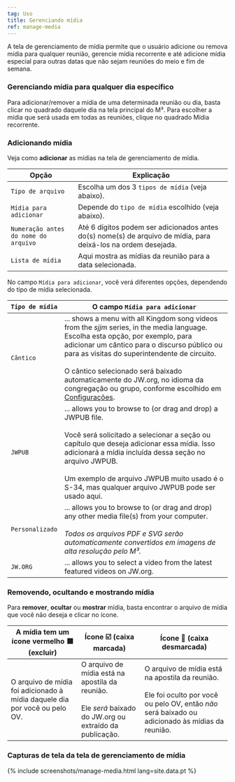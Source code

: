 ```yaml
---
tag: Uso
title: Gerenciando mídia
ref: manage-media
---
```


A tela de gerenciamento de mídia permite que o usuário adicione ou remova mídia para qualquer reunião, gerencie mídia recorrente e até adicione mídia especial para outras datas que não sejam reuniões do meio e fim de semana.

### Gerenciando mídia para qualquer dia específico

Para adicionar/remover a mídia de uma determinada reunião ou dia, basta clicar no quadrado daquele dia na tela principal do M³. Para escolher a mídia que será usada em todas as reuniões, clique no quadrado Mídia recorrente.

### Adicionando mídia

Veja como **adicionar** as mídias na tela de gerenciamento de mídia.

| Opção                                | Explicação                                                                                                     |
| ------------------------------------ | -------------------------------------------------------------------------------------------------------------- |
| `Tipo de arquivo`                    | Escolha um dos 3 `tipos de mídia` (veja abaixo).                                                               |
| `Mídia para adicionar`               | Depende do `tipo de mídia` escolhido (veja abaixo).                                                            |
| `Numeração antes do nome do arquivo` | Até 6 dígitos podem ser adicionados antes do(s) nome(s) de arquivo de mídia, para deixá-los na ordem desejada. |
| `Lista de mídia`                     | Aqui mostra as mídias da reunião para a data selecionada.                                                      |

No campo `Mídia para adicionar`, você verá diferentes opções, dependendo do tipo de mídia selecionada.

| `Tipo de mídia` | O campo `Mídia para adicionar`                                                                                                                                                                                                                                                                                                                                                                                                |
| --------------- | ----------------------------------------------------------------------------------------------------------------------------------------------------------------------------------------------------------------------------------------------------------------------------------------------------------------------------------------------------------------------------------------------------------------------------- |
| `Cântico`       | ... shows a menu with all Kingdom song videos from the *sjjm* series, in the media language. Escolha esta opção, por exemplo, para adicionar um cântico para o discurso público ou para as visitas do superintendente de circuito. <br><br> O cântico selecionado será baixado automaticamente do JW.org, no idioma da congregação ou grupo, conforme escolhido em [Configurações]({{page.lang}}/#configuration). |
| `JWPUB`         | ... allows you to browse to (or drag and drop) a JWPUB file. <br><br> Você será solicitado a selecionar a seção ou capítulo que deseja adicionar essa mídia. Isso adicionará a mídia incluída dessa seção no arquivo JWPUB. <br><br> Um exemplo de arquivo JWPUB muito usado é o S-34, mas qualquer arquivo JWPUB pode ser usado aqui.                                                                |
| `Personalizado` | ... allows you to browse to (or drag and drop) any other media file(s) from your computer. <br><br> *Todos os arquivos PDF e SVG serão automaticamente convertidos em imagens de alta resolução pelo M³.*                                                                                                                                                                                                         |
| `JW.ORG`        | ... allows you to select a video from the latest featured videos on JW.org.                                                                                                                                                                                                                                                                                                                                                   |

### Removendo, ocultando e mostrando mídia

Para **remover**, **ocultar** ou **mostrar** mídia, basta encontrar o arquivo de mídia que você não deseja e clicar no ícone.

| A mídia tem um ícone vermelho 🟥 (excluir)                                  | Ícone ☑️ (caixa marcada)                                                                                                     | Ícone 🔲 (caixa desmarcada)                                                                                                                                            |
| -------------------------------------------------------------------------- | ---------------------------------------------------------------------------------------------------------------------------- | --------------------------------------------------------------------------------------------------------------------------------------------------------------------- |
| O arquivo de mídia foi adicionado à mídia daquele dia por você ou pelo OV. | O arquivo de mídia está na apostila da reunião. <br><br> Ele *será* baixado do JW.org ou extraído da publicação. | O arquivo de mídia está na apostila da reunião. <br><br> Ele foi oculto por você ou pelo OV, então *não* será baixado ou adicionado às mídias da reunião. |

### Capturas de tela da tela de gerenciamento de mídia

{% include screenshots/manage-media.html lang=site.data.pt %}
